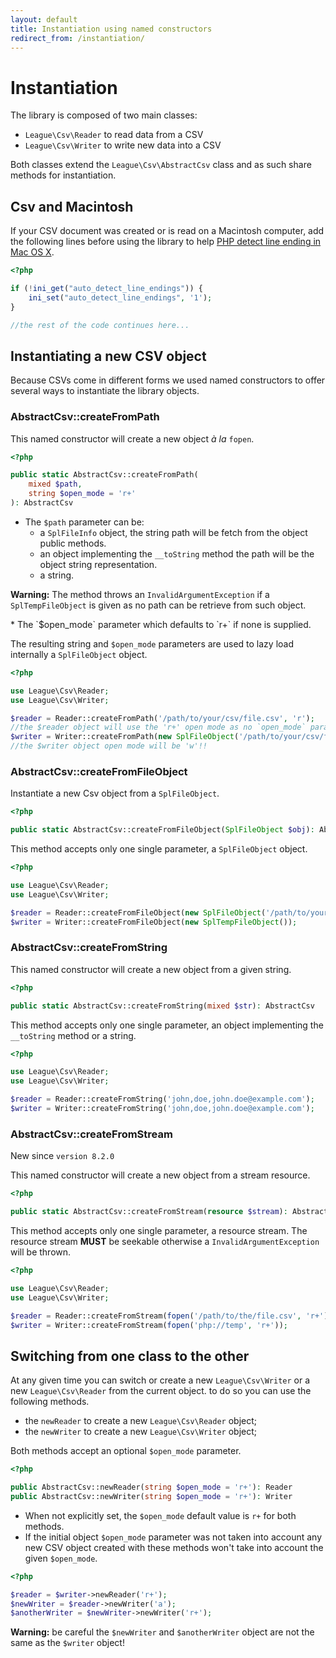 ```yaml
---
layout: default
title: Instantiation using named constructors
redirect_from: /instantiation/
---
```


# Instantiation

The library is composed of two main classes:

- `League\Csv\Reader` to read data from a CSV
- `League\Csv\Writer` to write new data into a CSV

Both classes extend the `League\Csv\AbstractCsv` class and as such share methods for instantiation.

## Csv and Macintosh

If your CSV document was created or is read on a Macintosh computer, add the following lines before using the library to help [PHP detect line ending in Mac OS X](http://php.net/manual/en/function.fgetcsv.php#refsect1-function.fgetcsv-returnvalues).

~~~php
<?php

if (!ini_get("auto_detect_line_endings")) {
    ini_set("auto_detect_line_endings", '1');
}

//the rest of the code continues here...
~~~

## Instantiating a new CSV object

Because CSVs come in different forms we used named constructors to offer several ways to instantiate the library objects.

### AbstractCsv::createFromPath

This named constructor will create a new object *à la* `fopen`.

~~~php
<?php

public static AbstractCsv::createFromPath(
    mixed $path,
    string $open_mode = 'r+'
): AbstractCsv
~~~

- The `$path` parameter can be:
  - a `SplFileInfo` object, the string path will be fetch from the object public methods.
  - an object implementing the `__toString` method the path will be the object string representation.
  - a string.

<p class="message-warning"><strong>Warning:</strong> The method throws an <code>InvalidArgumentException</code> if a <code>SplTempFileObject</code> is given as no path can be retrieve from such object.</p>
* The `$open_mode` parameter which defaults to `r+` if none is supplied.

The resulting string and `$open_mode` parameters are used to lazy load internally a `SplFileObject` object.

~~~php
<?php

use League\Csv\Reader;
use League\Csv\Writer;

$reader = Reader::createFromPath('/path/to/your/csv/file.csv', 'r');
//the $reader object will use the 'r+' open mode as no `open_mode` parameter was supplied.
$writer = Writer::createFromPath(new SplFileObject('/path/to/your/csv/file.csv', 'a+'), 'w');
//the $writer object open mode will be 'w'!!
~~~

### AbstractCsv::createFromFileObject

Instantiate a new Csv object from a `SplFileObject`.

~~~php
<?php

public static AbstractCsv::createFromFileObject(SplFileObject $obj): AbstractCsv
~~~

This method accepts only one single parameter, a `SplFileObject` object.

~~~php
<?php

use League\Csv\Reader;
use League\Csv\Writer;

$reader = Reader::createFromFileObject(new SplFileObject('/path/to/your/csv/file.csv'));
$writer = Writer::createFromFileObject(new SplTempFileObject());

~~~

### AbstractCsv::createFromString

This named constructor will create a new object from a given string.

~~~php
<?php

public static AbstractCsv::createFromString(mixed $str): AbstractCsv
~~~

This method accepts only one single parameter, an object implementing the `__toString` method or a string.

~~~php
<?php

use League\Csv\Reader;
use League\Csv\Writer;

$reader = Reader::createFromString('john,doe,john.doe@example.com');
$writer = Writer::createFromString('john,doe,john.doe@example.com');
~~~

### AbstractCsv::createFromStream

<p class="message-notice">New since <code>version 8.2.0</code></p>

This named constructor will create a new object from a stream resource.

~~~php
<?php

public static AbstractCsv::createFromStream(resource $stream): AbstractCsv
~~~

This method accepts only one single parameter, a resource stream. The resource stream <strong>MUST</strong> be seekable otherwise a `InvalidArgumentException` will be thrown.

~~~php
<?php

use League\Csv\Reader;
use League\Csv\Writer;

$reader = Reader::createFromStream(fopen('/path/to/the/file.csv', 'r+'));
$writer = Writer::createFromStream(fopen('php://temp', 'r+'));
~~~

## Switching from one class to the other

At any given time you can switch or create a new `League\Csv\Writer` or a new `League\Csv\Reader` from the current object. to do so you can use the following methods.

- the `newReader` to create a new `League\Csv\Reader` object;
- the `newWriter` to create a new `League\Csv\Writer` object;

Both methods accept an optional `$open_mode` parameter.

~~~php
<?php

public AbstractCsv::newReader(string $open_mode = 'r+'): Reader
public AbstractCsv::newWriter(string $open_mode = 'r+'): Writer
~~~

- When not explicitly set, the `$open_mode` default value is `r+` for both methods.
- If the initial object `$open_mode` parameter was not taken into account any new CSV object created with these methods won't take into account the given `$open_mode`.

~~~php
<?php

$reader = $writer->newReader('r+');
$newWriter = $reader->newWriter('a');
$anotherWriter = $newWriter->newWriter('r+');
~~~

<p class="message-warning"><strong>Warning:</strong> be careful the <code>$newWriter</code> and <code>$anotherWriter</code> object are not the same as the <code>$writer</code> object!</p>
